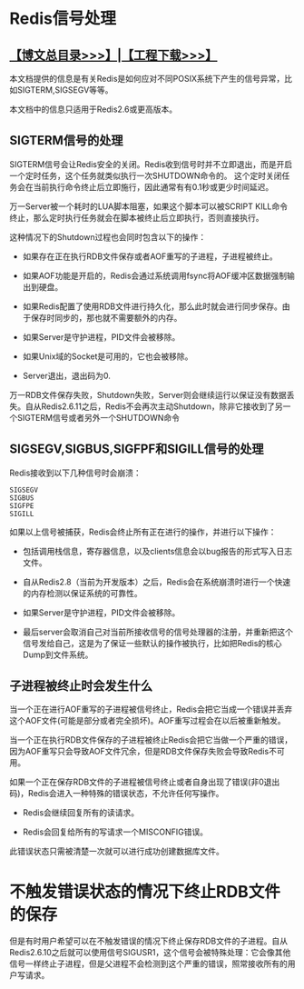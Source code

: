 # Redis信号处理

## [【博文总目录>>>】](http://blog.csdn.net/derrantcm/article/details/73456550)|[【工程下载>>>】](https://github.com/Wang-Jun-Chao/RedisLearning)

本文档提供的信息是有关Redis是如何应对不同POSIX系统下产生的信号异常，比如SIGTERM,SIGSEGV等等。

本文档中的信息只适用于Redis2.6或更高版本。

## SIGTERM信号的处理

SIGTERM信号会让Redis安全的关闭。Redis收到信号时并不立即退出，而是开启一个定时任务，这个任务就类似执行一次SHUTDOWN命令的。 这个定时关闭任务会在当前执行命令终止后立即施行，因此通常有有0.1秒或更少时间延迟。

万一Server被一个耗时的LUA脚本阻塞，如果这个脚本可以被SCRIPT KILL命令终止，那么定时执行任务就会在脚本被终止后立即执行，否则直接执行。

这种情况下的Shutdown过程也会同时包含以下的操作：

- 如果存在正在执行RDB文件保存或者AOF重写的子进程，子进程被终止。

- 如果AOF功能是开启的，Redis会通过系统调用fsync将AOF缓冲区数据强制输出到硬盘。

- 如果Redis配置了使用RDB文件进行持久化，那么此时就会进行同步保存。由于保存时同步的，那也就不需要额外的内存。

- 如果Server是守护进程，PID文件会被移除。

- 如果Unix域的Socket是可用的，它也会被移除。

- Server退出，退出码为0.

万一RDB文件保存失败，Shutdown失败，Server则会继续运行以保证没有数据丢失。自从Redis2.6.11之后，Redis不会再次主动Shutdown，除非它接收到了另一个SIGTERM信号或者另外一个SHUTDOWN命令

## SIGSEGV,SIGBUS,SIGFPF和SIGILL信号的处理

Redis接收到以下几种信号时会崩溃：
```
SIGSEGV
SIGBUS
SIGFPE
SIGILL
```

如果以上信号被捕获，Redis会终止所有正在进行的操作，并进行以下操作：

- 包括调用栈信息，寄存器信息，以及clients信息会以bug报告的形式写入日志文件。

- 自从Redis2.8（当前为开发版本）之后，Redis会在系统崩溃时进行一个快速的内存检测以保证系统的可靠性。

- 如果Server是守护进程，PID文件会被移除。

- 最后server会取消自己对当前所接收信号的信号处理器的注册，并重新把这个信号发给自己，这是为了保证一些默认的操作被执行，比如把Redis的核心Dump到文件系统。

## 子进程被终止时会发生什么

当一个正在进行AOF重写的子进程被信号终止，Redis会把它当成一个错误并丢弃这个AOF文件(可能是部分或者完全损坏)。AOF重写过程会在以后被重新触发。

当一个正在执行RDB文件保存的子进程被终止Redis会把它当做一个严重的错误，因为AOF重写只会导致AOF文件冗余，但是RDB文件保存失败会导致Redis不可用。

如果一个正在保存RDB文件的子进程被信号终止或者自身出现了错误(非0退出码)，Redis会进入一种特殊的错误状态，不允许任何写操作。

- Redis会继续回复所有的读请求。

- Redis会回复给所有的写请求一个MISCONFIG错误。

此错误状态只需被清楚一次就可以进行成功创建数据库文件。

# 不触发错误状态的情况下终止RDB文件的保存

但是有时用户希望可以在不触发错误的情况下终止保存RDB文件的子进程。自从Redis2.6.10之后就可以使用信号SIGUSR1，这个信号会被特殊处理：它会像其他信号一样终止子进程，但是父进程不会检测到这个严重的错误，照常接收所有的用户写请求。